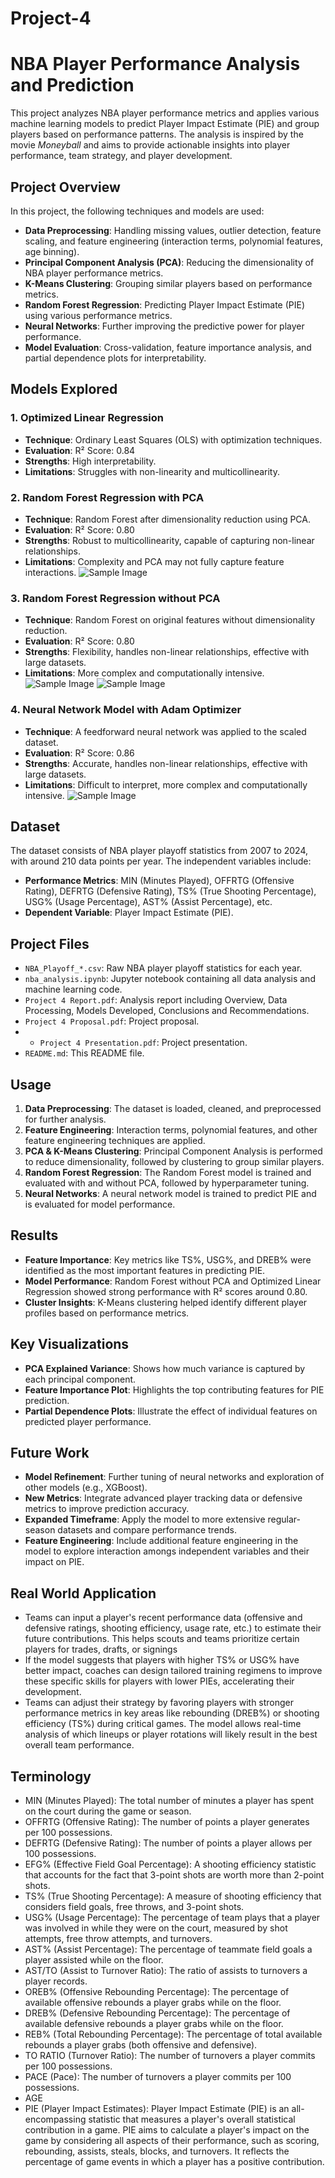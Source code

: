 # Project-4
# NBA Player Performance Analysis and Prediction

This project analyzes NBA player performance metrics and applies various machine learning models to predict Player Impact Estimate (PIE) and group players based on performance patterns. The analysis is inspired by the movie *Moneyball* and aims to provide actionable insights into player performance, team strategy, and player development.

## Project Overview

In this project, the following techniques and models are used:

- **Data Preprocessing**: Handling missing values, outlier detection, feature scaling, and feature engineering (interaction terms, polynomial features, age binning).
- **Principal Component Analysis (PCA)**: Reducing the dimensionality of NBA player performance metrics.
- **K-Means Clustering**: Grouping similar players based on performance metrics.
- **Random Forest Regression**: Predicting Player Impact Estimate (PIE) using various performance metrics.
- **Neural Networks**: Further improving the predictive power for player performance.
- **Model Evaluation**: Cross-validation, feature importance analysis, and partial dependence plots for interpretability.

## Models Explored
### 1. **Optimized Linear Regression**
- **Technique**: Ordinary Least Squares (OLS) with optimization techniques.
- **Evaluation**: R² Score: 0.84
- **Strengths**: High interpretability.
- **Limitations**: Struggles with non-linearity and multicollinearity.
  
### 2. **Random Forest Regression with PCA**
- **Technique**: Random Forest after dimensionality reduction using PCA.
- **Evaluation**: R² Score: 0.80
- **Strengths**: Robust to multicollinearity, capable of capturing non-linear relationships.
- **Limitations**: Complexity and PCA may not fully capture feature interactions.
![Sample Image](Images/PCA_RandomForest_Feature_Importance.png)

### 3. **Random Forest Regression without PCA**
- **Technique**: Random Forest on original features without dimensionality reduction.
- **Evaluation**: R² Score: 0.80
- **Strengths**: Flexibility, handles non-linear relationships, effective with large datasets.
- **Limitations**: More complex and computationally intensive.
![Sample Image](Images/_Feature_Importance_RandomForest_wo_PCA.png)
![Sample Image](Images/Partial_Dependency_RF_wo_PCA.png)

### 4. **Neural Network Model with Adam Optimizer**
- **Technique**: A feedforward neural network was applied to the scaled dataset.
- **Evaluation**: R² Score: 0.86
- **Strengths**: Accurate, handles non-linear relationships, effective with large datasets.
- **Limitations**: Difficult to interpret, more complex and computationally intensive.
![Sample Image](Images/Model_Loss_NNM_Best_Model.png)

## Dataset

The dataset consists of NBA player playoff statistics from 2007 to 2024, with around 210 data points per year. The independent variables include:
- **Performance Metrics**: MIN (Minutes Played), OFFRTG (Offensive Rating), DEFRTG (Defensive Rating), TS% (True Shooting Percentage), USG% (Usage Percentage), AST% (Assist Percentage), etc.
- **Dependent Variable**: Player Impact Estimate (PIE).


## Project Files

- `NBA_Playoff_*.csv`: Raw NBA player playoff statistics for each year.
- `nba_analysis.ipynb`: Jupyter notebook containing all data analysis and machine learning code.
- `Project 4 Report.pdf`: Analysis report including Overview, Data Processing, Models Developed, Conclusions and Recommendations.
- `Project 4 Proposal.pdf`: Project proposal.
- - `Project 4 Presentation.pdf`: Project presentation.
- `README.md`: This README file.

## Usage

1. **Data Preprocessing**: The dataset is loaded, cleaned, and preprocessed for further analysis.
2. **Feature Engineering**: Interaction terms, polynomial features, and other feature engineering techniques are applied.
3. **PCA & K-Means Clustering**: Principal Component Analysis is performed to reduce dimensionality, followed by clustering to group similar players.
4. **Random Forest Regression**: The Random Forest model is trained and evaluated with and without PCA, followed by hyperparameter tuning.
5. **Neural Networks**: A neural network model is trained to predict PIE and is evaluated for model performance.

## Results

- **Feature Importance**: Key metrics like TS%, USG%, and DREB% were identified as the most important features in predicting PIE.
- **Model Performance**: Random Forest without PCA and Optimized Linear Regression showed strong performance with R² scores around 0.80.
- **Cluster Insights**: K-Means clustering helped identify different player profiles based on performance metrics.

## Key Visualizations

- **PCA Explained Variance**: Shows how much variance is captured by each principal component.
- **Feature Importance Plot**: Highlights the top contributing features for PIE prediction.
- **Partial Dependence Plots**: Illustrate the effect of individual features on predicted player performance.

## Future Work

- **Model Refinement**: Further tuning of neural networks and exploration of other models (e.g., XGBoost).
- **New Metrics**: Integrate advanced player tracking data or defensive metrics to improve prediction accuracy.
- **Expanded Timeframe**: Apply the model to more extensive regular-season datasets and compare performance trends.
- **Feature Engineering**: Include additional feature engineering in the model to explore interaction amongs independent variables and their impact on PIE.

## Real World Application
-  Teams can input a player's recent performance data (offensive and defensive ratings, shooting efficiency, usage rate, etc.) to estimate their future contributions. This helps scouts and teams prioritize certain players for trades, drafts, or signings
-  If the model suggests that players with higher TS% or USG% have better impact, coaches can design tailored training regimens to improve these specific skills for players with lower PIEs, accelerating their development.
-  Teams can adjust their strategy by favoring players with stronger performance metrics in key areas like rebounding (DREB%) or shooting efficiency (TS%) during critical games. The model allows real-time analysis of which lineups or player rotations will likely result in the best overall team performance.
  

## Terminology
- MIN (Minutes Played): The total number of minutes a player has spent on the court during the game or season.
- OFFRTG (Offensive Rating): The number of points a player generates per 100 possessions.
- DEFRTG (Defensive Rating): The number of points a player allows per 100 possessions.
- EFG% (Effective Field Goal Percentage): A shooting efficiency statistic that accounts for the fact that 3-point shots are worth more than 2-point shots.
- TS% (True Shooting Percentage): A measure of shooting efficiency that considers field goals, free throws, and 3-point shots.
- USG% (Usage Percentage): The percentage of team plays that a player was involved in while they were on the court, measured by shot attempts, free throw attempts, and turnovers.
- AST% (Assist Percentage): The percentage of teammate field goals a player assisted while on the floor.
- AST/TO (Assist to Turnover Ratio): The ratio of assists to turnovers a player records.
- OREB% (Offensive Rebounding Percentage): The percentage of available offensive rebounds a player grabs while on the floor.
- DREB% (Defensive Rebounding Percentage): The percentage of available defensive rebounds a player grabs while on the floor.
- REB% (Total Rebounding Percentage): The percentage of total available rebounds a player grabs (both offensive and defensive).
- TO RATIO (Turnover Ratio): The number of turnovers a player commits per 100 possessions.
- PACE (Pace): The number of turnovers a player commits per 100 possessions.
- AGE
- PIE (Player Impact Estimates): Player Impact Estimate (PIE) is an all-encompassing statistic that measures a player's overall statistical contribution in a game. PIE aims to calculate a player's impact on the game by considering all aspects of their performance, such as scoring, rebounding, assists, steals, blocks, and turnovers. It reflects the percentage of game events in which a player has a positive contribution. 

